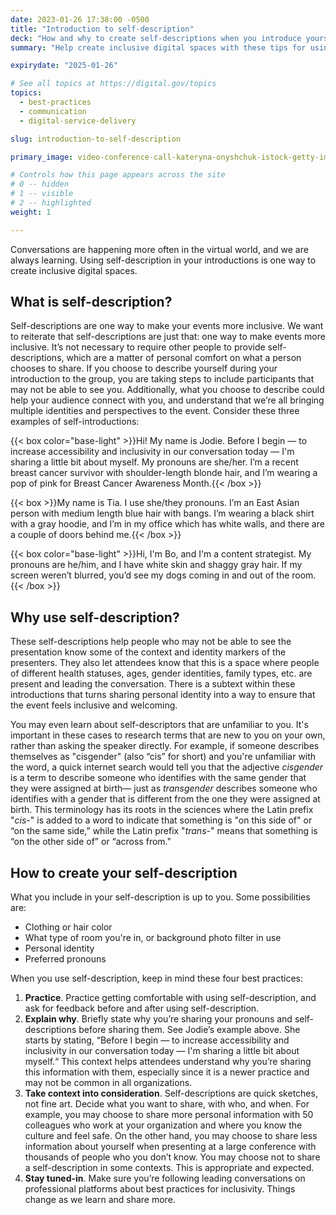 ```yaml
---
date: 2023-01-26 17:38:00 -0500
title: "Introduction to self-description"
deck: "How and why to create self-descriptions when you introduce yourself during events and presentations"
summary: "Help create inclusive digital spaces with these tips for using self-descriptions in virtual meetings or conference calls."

expirydate: "2025-01-26"

# See all topics at https://digital.gov/topics
topics:
  - best-practices
  - communication
  - digital-service-delivery

slug: introduction-to-self-description

primary_image: video-conference-call-kateryna-onyshchuk-istock-getty-images-1314080931

# Controls how this page appears across the site
# 0 -- hidden
# 1 -- visible
# 2 -- highlighted
weight: 1

---
```


Conversations are happening more often in the virtual world, and we are always learning. Using self-description in your introductions is one way to create inclusive digital spaces.

## What is self-description?

Self-descriptions are one way to make your events more inclusive. We want to reiterate that self-descriptions are just that: one way to make events more inclusive. It’s not necessary to require other people to provide self-descriptions, which are a matter of personal comfort on what a person chooses to share. If you choose to describe yourself during your introduction to the group, you are taking steps to include participants that may not be able to see you. Additionally, what you choose to describe could help your audience connect with you, and understand that we’re all bringing multiple identities and perspectives to the event. Consider these three examples of self-introductions:

{{< box color="base-light" >}}Hi! My name is Jodie. Before I begin — to increase accessibility and inclusivity in our conversation today — I'm sharing a little bit about myself. My pronouns are she/her. I’m a recent breast cancer survivor with shoulder-length blonde hair, and I’m wearing a pop of pink for Breast Cancer Awareness Month.{{< /box >}}

{{< box >}}My name is Tia. I use she/they pronouns. I’m an East Asian person with medium length blue hair with bangs. I’m wearing a black shirt with a gray hoodie, and I’m in my office which has white walls, and there are a couple of doors behind me.{{< /box >}}

{{< box color="base-light" >}}Hi, I'm Bo, and I'm a content strategist. My pronouns are he/him, and I have white skin and shaggy gray hair. If my screen weren’t blurred, you’d see my dogs coming in and out of the room.{{< /box >}}

## Why use self-description?

These self-descriptions help people who may not be able to see the presentation know some of the context and identity markers of the presenters. They also let attendees know that this is a space where people of different health statuses, ages, gender identities, family types, etc. are present and leading the conversation. There is a subtext within these introductions that turns sharing personal identity into a way to ensure that the event feels inclusive and welcoming.

You may even learn about self-descriptors that are unfamiliar to you. It's important in these cases to research terms that are new to you on your own, rather than asking the speaker directly. For example, if someone describes themselves as "cisgender" (also “cis” for short) and you're unfamiliar with the word, a quick internet search would tell you that the adjective *cisgender* is a term to describe someone who identifies with the same gender that they were assigned at birth&mdash; just as *transgender* describes someone who identifies with a gender that is different from the one they were assigned at birth. This terminology has its roots in the sciences where the Latin prefix "*cis-*" is added to a word to indicate that something is "on this side of" or “on the same side,” while the Latin prefix "*trans-*" means that something is “on the other side of” or “across from."

## How to create your self-description

What you include in your self-description is up to you. Some possibilities are:

* Clothing or hair color
* What type of room you're in, or background photo filter in use
* Personal identity
* Preferred pronouns

When you use self-description, keep in mind these four best practices:

1. **Practice**. Practice getting comfortable with using self-description, and ask for feedback before and after using self-description.
2. **Explain why**. Briefly state why you’re sharing your pronouns and self-descriptions before sharing them. See Jodie’s example above. She starts by stating, “Before I begin — to increase accessibility and inclusivity in our conversation today — I'm sharing a little bit about myself.“ This context helps attendees understand why you’re sharing this information with them, especially since it is a newer practice and may not be common in all organizations.
3. **Take context into consideration**. Self-descriptions are quick sketches, not fine art. Decide what you want to share, with who, and when. For example, you may choose to share more personal information with 50 colleagues who work at your organization and where you know the culture and feel safe. On the other hand, you may choose to share less information about yourself when presenting at a large conference with thousands of people who you don’t know. You may choose not to share a self-description in some contexts. This is appropriate and expected.
4. **Stay tuned-in**. Make sure you’re following leading conversations on professional platforms about best practices for inclusivity. Things change as we learn and share more.
